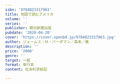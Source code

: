 ```yaml
---
isbn: '9784023317963'
title: 地図で読むアメリカ
volume: ''
series: ''
publisher: 朝日新聞出版
pubdate: '2020-04-20'
cover: 'https://cover.openbd.jp/9784023317963.jpg'
author: ジェームス・Ｍ・バーダマン／森本／著
description: ''
price: '2000'
genre: ''
target: 一般
format: 単行本
content: 社会科学総記

---
```


